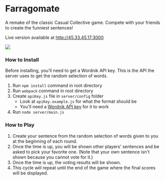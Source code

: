 # Farragomate

A remake of the classic Casual Collective game.  Compete with your friends to create the funniest sentences!

Live version available at http://45.33.45.17:3000

![](https://i.imgur.com/LCdDqa0.jpg)


### How to Install

Before installing, you'll need to get a Wordnik API key. This is the API the server uses to get the random selection of words.

1. Run `npm install` command in root directory
2. Run `webpack` command in root directory
3. Create `apiKey.js` file in `server/config` folder
    * Look at `apiKey.example.js` for what the format should be
    * You'll need a [Wordnik API key](http://developer.wordnik.com/) for it to work
4. Run `node server/main.js`


### How to Play

1. Create your sentence from the random selection of words given to you at the beginning of each round.
2. Once the time is up, you will be shown other players' sentences and be asked to pick your favorite one. (Note that your own sentence isn't shown because you cannot vote for it.)
3. Once the time is up, the voting results will be shown.
4. This cycle will repeat until the end of the game where the final scores will be displayed.
